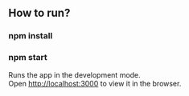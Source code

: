  ## How to run?

### npm install
### npm start

Runs the app in the development mode.\
Open [http://localhost:3000](http://localhost:3000) to view it in the browser.
